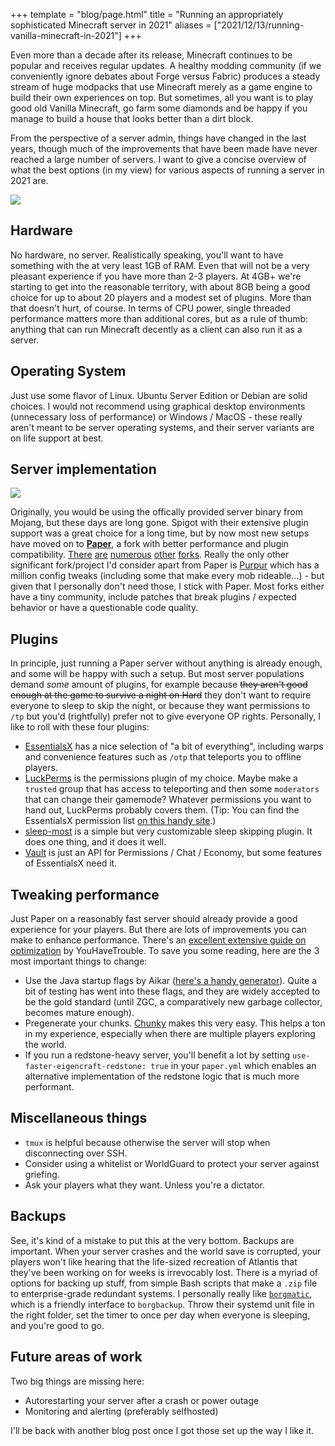 +++
template = "blog/page.html"
title = "Running an appropriately sophisticated Minecraft server in 2021"
aliases = ["2021/12/13/running-vanilla-minecraft-in-2021"]
+++

Even more than a decade after its release, Minecraft continues to be popular and receives regular updates.
A healthy modding community (if we conveniently ignore debates about Forge versus Fabric) produces a steady stream of huge modpacks that use Minecraft merely as a game engine to build their own experiences on top. But sometimes, all you want is to play good old Vanilla Minecraft, go farm some diamonds and be happy if you manage to build a house that looks better than a dirt block.

From the perspective of a server admin, things have changed in the last years, though much of the improvements that have been made have never reached a large 
number of servers. I want to give a concise overview of what the best options (in my view) for various aspects of running a server in 2021 are.

![](/img/minecraft_screenshot.png)

## Hardware

No hardware, no server. Realistically speaking, you'll want to have something with the at very least 1GB of RAM. Even that will not be a very pleasant experience if you have more than 2-3 players. At 4GB+ we're starting to get into the reasonable territory, with about 8GB being a good choice for up to about 20 players and a modest set of plugins. More than that doesn't hurt, of course. In terms of CPU power, single threaded performance matters more than additional cores, but as a rule of thumb: anything that can run Minecraft decently as a client can also run it as a server.

## Operating System

Just use some flavor of Linux. Ubuntu Server Edition or Debian are solid choices. I would not recommend using graphical desktop environments (unnecessary loss of performance) or Windows / MacOS - these really aren't meant to be server operating systems, and their server variants are on life support at best.

## Server implementation

![](/img/paper-logo.svg)

Originally, you would be using the offically provided server binary from Mojang, but these days are long gone. Spigot with their extensive plugin support was a great choice for a long time, but by now most new setups have moved on to **[Paper](https://papermc.io/)**, a fork with better performance and plugin compatibility. [There](https://velocitypowered.com/) [are](https://github.com/PatinaMC/Patina) [numerous](https://github.com/pufferfish-gg/Pufferfish) [other](https://airplane.gg/) [forks](https://github.com/YatopiaMC/Yatopia). Really the only other significant fork/project I'd consider apart from Paper is [Purpur](https://purpurmc.org/) which has a million config tweaks (including some that make every mob rideable...) - but given that I personally don't need those, I stick with Paper. Most forks either have a tiny community, include patches that break plugins / expected behavior or have a questionable code quality.

## Plugins

In principle, just running a Paper server without anything is already enough, and some will be happy with such a setup. But most server populations demand _some_ amount of plugins, for example because ~~they aren't good enough at the game to survive a night on Hard~~ they don't want to require everyone to sleep to skip the night, or because they want permissions to `/tp` but you'd (rightfully) prefer not to give everyone OP rights. Personally, I like to roll with these four plugins:

* [EssentialsX](https://essentialsx.net/) has a nice selection of "a bit of everything", including warps and convenience features such as `/otp` that teleports you to offline players.
* [LuckPerms](https://luckperms.net/) is the permissions plugin of my choice. Maybe make a `trusted` group that has access to teleporting and then some `moderators` that can change their gamemode? Whatever permissions you want to hand out, LuckPerms probably covers them. (Tip: You can find the EssentialsX permission list [on this handy site](https://essinfo.xeya.me/permissions.html).)
* [sleep-most](https://github.com/mrgeneralq/sleep-most) is a simple but very customizable sleep skipping plugin. It does one thing, and it does it well.
* [Vault](https://www.spigotmc.org/resources/vault.34315/) is just an API for Permissions / Chat / Economy, but some features of EssentialsX need it.

## Tweaking performance

Just Paper on a reasonably fast server should already provide a good experience for your players. But there are lots of improvements you can make to enhance performance. There's an [excellent extensive guide on optimization](https://github.com/YouHaveTrouble/minecraft-optimization) by YouHaveTrouble. To save you some reading, here are the 3 most important things to change:

* Use the Java startup flags by Aikar ([here's a handy generator](https://blog.airplane.gg/aikar-flags/)). Quite a bit of testing has went into these flags, and they are widely accepted to be the gold standard (until ZGC, a comparatively new garbage collector, becomes mature enough).
* Pregenerate your chunks. [Chunky](https://github.com/pop4959/Chunky) makes this very easy. This helps a ton in my experience, especially when there are multiple players exploring the world.
* If you run a redstone-heavy server, you'll benefit a lot by setting `use-faster-eigencraft-redstone: true` in your `paper.yml` which enables an alternative implementation of the redstone logic that is much more performant.

## Miscellaneous things

* `tmux` is helpful because otherwise the server will stop when disconnecting over SSH.
* Consider using a whitelist or WorldGuard to protect your server against griefing.
* Ask your players what they want. Unless you're a dictator.

## Backups

See, it's kind of a mistake to put this at the very bottom. Backups are important. When your server crashes and the world save is corrupted, your players won't like hearing that the life-sized recreation of Atlantis that they've been working on for weeks is irrevocably lost. There is a myriad of options for backing up stuff, from simple Bash scripts that make a `.zip` file to enterprise-grade redundant systems. I personally really like [`borgmatic`](https://torsion.org/borgmatic/), which is a friendly interface to `borgbackup`. Throw their systemd unit file in the right folder, set the timer to once per day when everyone is sleeping, and you're good to go.

## Future areas of work

Two big things are missing here:
* Autorestarting your server after a crash or power outage
* Monitoring and alerting (preferably selfhosted)

I'll be back with another blog post once I got those set up the way I like it.